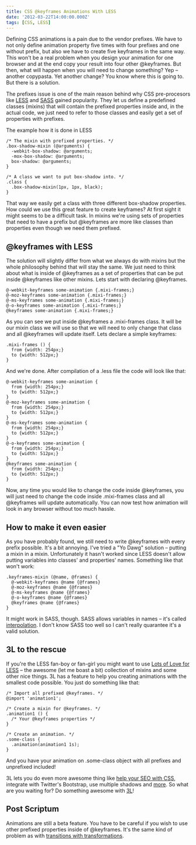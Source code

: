 ```yaml
---
title: CSS @keyframes Animations With LESS
date: '2012-03-22T14:00:00.000Z'
tags: [CSS, LESS]
---
```


Defining CSS animations is a pain due to the vendor prefixes. We have to not only define animation property five times with four prefixes and one without prefix, but also we have to create five keyframes in the same way. This won't be a real problem when you design your animation for one browser and at the end copy your result into four other @keyframes. But then, what will happen when you will need to change something? Yep – another copypasta. Yet another change? You know where this is going to. But there is a solution.

The prefixes issue is one of the main reason behind why CSS pre-procesors like [LESS](http://lesscss.org/) and [SASS](http://sass-lang.com/) gained popularity. They let us define a predefined classes (mixins) that will contain the prefixed properties inside and, in the actual code, we just need to refer to those classes and easily get a set of properties with prefixes.

The example how it is done in LESS

```less
/* The mixin with prefixed properties. */
.box-shadow-mixin (@arguments) {
  -webkit-box-shadow: @arguments;
  -mox-box-shadow: @arguments;
  box-shadow: @arguments;
}

/* A class we want to put box-shadow into. */
.class {
  .box-shadow-mixin(1px, 1px, black);
}
```

That way we easily get a class with three different box-shadow properties. How could we use this great feature to create keyframes? At first sight it might seems to be a difficult task. In mixins we're using sets of properties that need to have a prefix but @keyframes are more like classes than properties even though we need them prefixed.

## @keyframes with LESS

The solution will slightly differ from what we always do with mixins but the whole philosophy behind that will stay the same. We just need to think about what is inside of @keyframes as a set of properties that can be put inside @keyframes like other mixins. Lets start with declaring @keyframes.

```less
@-webkit-keyframes some-animation {.mixi-frames;}
@-moz-keyframes some-animation {.mixi-frames;}
@-ms-keyframes some-animation {.mixi-frames;}
@-o-keyframes some-animation {.mixi-frames;}
@keyframes some-animation {.mixi-frames;}
```

As you can see we put inside @keyframes a .mixi-frames class. It will be our mixin class we will use so that we will need to only change that class and all @keyframes will update itself. Lets declare a simple keyframes:

```less
.mixi-frames () {
  from {width: 254px;}
  to {width: 512px;}
}
```

And we're done. After compilation of a .less file the code will look like that:

```less
@-webkit-keyframes some-animation {
  from {width: 254px;}
  to {width: 512px;}
}
@-moz-keyframes some-animation {
  from {width: 254px;}
  to {width: 512px;}
}
@-ms-keyframes some-animation {
  from {width: 254px;}
  to {width: 512px;}
}
@-o-keyframes some-animation {
  from {width: 254px;}
  to {width: 512px;}
}
@keyframes some-animation {
  from {width: 254px;}
  to {width: 512px;}
}
```

Now, any time you would like to change the code inside @keyframes, you will just need to change the code inside .mixi-frames class and all @keyframes will update automatically. You can now test how animation will look in any browser without too much hassle.

## How to make it even easier

As you have probably found, we still need to write @keyframes with every prefix possible. It's a bit annoying. I've tried a "Yo Dawg" solution – putting a mixin in a mixin. Unfortunately it hasn't worked since LESS doesn't allow putting variables into classes' and properties' names. Something like that won't work:

```less
.keyframes-mixin (@name, @frames) {
  @-webkit-keyframes @name {@frames}
  @-moz-keyframes @name {@frames}
  @-ms-keyframes @name {@frames}
  @-o-keyframes @name {@frames}
  @keyframes @name {@frames}
}
```

It might work in SASS, though. SASS allows variables in names – it's called [interpolation](http://sass-lang.com/tutorial.html#interpolation). I don't know SASS too well so I can't really quarantee it's a valid solution.

## 3L to the rescue

If you're the LESS fan-boy or fan-girl you might want to use [Lots of Love for LESS](http://mateuszkocz.github.com/3l/) – the awesome (let me boast a bit) collection of mixins and some other nice things. 3L has a feature to help you creating animations with the smallest code possible. You just do something like that:

```less
/* Import all prefixed @keyframes. */
@import 'animation1';

/* Create a mixin for @keyframes. */
.animation1 () {
  /* Your @keyframes properties */
}

/* Create an animation. */
.some-class {
  .animation(animation1 1s);
}
```

And you have your animation on .some-class object with all prefixes and unprefixed included!

3L lets you do even more awesome thing like [help your SEO with CSS](/blog/how-to-improve-seo-with-css/), integrate with Twitter's Bootstrap, use multiple shadows and [more](/blog/3l-the-grat-collection-of-mixins-for-less-introduction/). So what are you waiting for? Do something awesome with [3L](http://mateuszkocz.github.com/3l/)!

## Post Scriptum

Animations are still a beta feature. You have to be careful if you wish to use other prefixed properties inside of @keyframes. It's the same kind of problem as with [transitions with transformations](/blog/transition-with-transform-cant-be-future-proof/).
